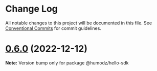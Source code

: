 # Change Log

All notable changes to this project will be documented in this file.
See [Conventional Commits](https://conventionalcommits.org) for commit guidelines.

# [0.6.0](https://github.com/humodz/lerna-typescript-example/compare/v0.5.0...v0.6.0) (2022-12-12)

**Note:** Version bump only for package @humodz/hello-sdk

